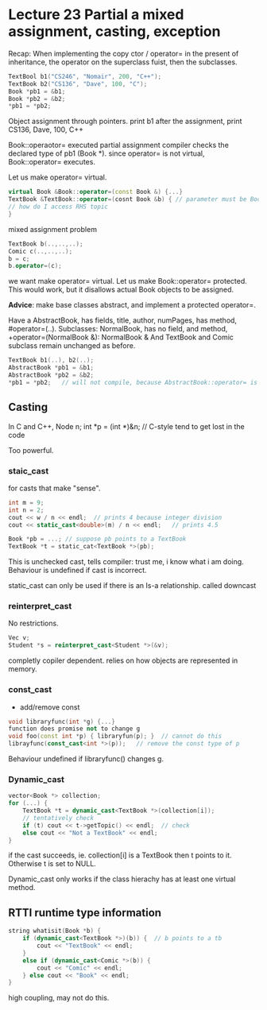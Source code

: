 # Lecture 23  Partial a mixed assignment, casting, exception

Recap:
When implementing the copy ctor / operator= in the present of inheritance, the operator on the superclass fuist, then the subclasses.


```c++
TextBool b1("CS246", "Nomair", 200, "C++");
TextBook b2("CS136", "Dave", 100, "C");
Book *pb1 = &b1;
Book *pb2 = &b2;
*pb1 = *pb2;
```

Object assignment through pointers.
print b1 after the assignment, print CS136, Dave, 100, C++

Book::operaotor= executed
partial assignment
compiler checks the declared type of pb1 (Book *).
since operator= is not virtual, Book::operator= executes.

Let us make operator= virtual. 

```c++
virtual Book &Book::operator=(const Book &) {...}
TextBook &TextBook::operator=(cosnt Book &b) { // parameter must be Book to be valid
// how do I access RHS topic 
}
```

mixed assignment problem
```c++
TextBook b(..,..,..);
Comic c(..,..,..);
b = c;
b.operator=(c);
```

we want make operator= virtual. 
Let us make Book::operator= protected.
This would work, but it disallows actual Book objects to be assigned.

**Advice**: make base classes abstract, and implement a protected operator=.

Have a AbstractBook, has fields, title, author, numPages, has method, #operator=(..).
Subclasses: NormalBook, has no field, and method, +operator=(NormalBook &): NormalBook &
And TextBook and Comic subclass remain unchanged as before.

```c++
TextBook b1(..), b2(..);
AbstractBook *pb1 = &b1;
AbstractBook *pb2 = &b2;
*pb1 = *pb2;   // will not compile, because AbstractBook::operator= is protected
```


## Casting

In C and C++,
Node n;
int *p = (int *)&n;   // C-style tend to get lost in the code

Too powerful.

### staic_cast

for casts that make "sense".
```c++
int m = 9;
int n = 2;
cout << w / n << endl;  // prints 4 because integer division
cout << static_cast<double>(m) / n << endl;   // prints 4.5

Book *pb = ...; // suppose pb points to a TextBook
TextBook *t = static_cat<TextBook *>(pb);
```

This is unchecked cast, tells compiler: trust me, i know what i am doing.
Behaviour is undefined if cast is incorrect.

static_cast can only be used if there is an Is-a relationship. called downcast


### reinterpret_cast

No restrictions. 

```c++
Vec v;
Student *s = reinterpret_cast<Student *>(&v);
```

completly copiler dependent.
relies on how objects are represented in memory.


### const_cast

- add/remove const
```c++
void libraryfunc(int *g) {...}
function does promise not to change g
void foo(const int *p) { libraryfun(p); }  // cannot do this
librayfunc(const_cast<int *>(p));   // remove the const type of p
```

Behaviour undefined if libraryfunc() changes g.


### Dynamic_cast
```c++
vector<Book *> collection;
for (...) {
	TextBook *t = dynamic_cast<TextBook *>(collection[i]);
	// tentatively check
	if (t) cout << t->getTopic() << endl;  // check
	else cout << "Not a TextBook" << endl;
}
```

if the cast succeeds, ie. collection[i] is a TextBook then t points to it.
Otherwise t is set to NULL.

Dynamic_cast only works if the class hierachy has at least one virtual method.




## RTTI runtime type information

```c++
string whatisit(Book *b) {
	if (dynamic_cast<TextBook *>)(b)) {  // b points to a tb
		cout << "TextBook" << endl;
	}
	else if (dynamic_cast<Comic *>(b)) {
		cout << "Comic" << endl;
	} else cout << "Book" << endl;
}
```

high coupling, may not do this.

